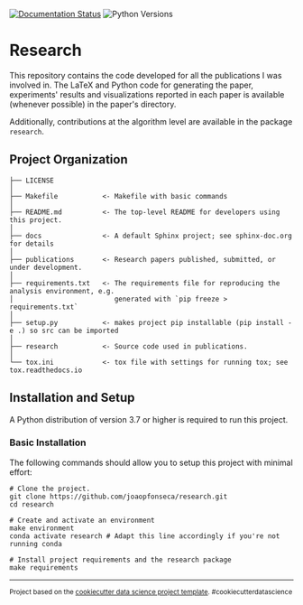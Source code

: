 [![Documentation Status](https://readthedocs.org/projects/joaopfonseca-research/badge/?version=latest)](https://joaopfonseca-research.readthedocs.io/en/latest/?badge=latest)
![Python Versions](https://img.shields.io/badge/python-3.6%20%7C%203.7%20%7C%203.8%20%7C%203.9-blue)


Research
==============================

This repository contains the code developed for all the publications I was involved in. The LaTeX 
and Python code for generating the paper, experiments' results and visualizations reported in each 
paper is available (whenever possible) in the paper's directory.

Additionally, contributions at the algorithm level are available in the package `research`.

Project Organization
------------

    ├── LICENSE
    │
    ├── Makefile           <- Makefile with basic commands
    │
    ├── README.md          <- The top-level README for developers using this project.
    │
    ├── docs               <- A default Sphinx project; see sphinx-doc.org for details
    │
    ├── publications       <- Research papers published, submitted, or under development.
    │
    ├── requirements.txt   <- The requirements file for reproducing the analysis environment, e.g.
    │                         generated with `pip freeze > requirements.txt`
    │
    ├── setup.py           <- makes project pip installable (pip install -e .) so src can be imported
    │
    ├── research           <- Source code used in publications.
    │
    └── tox.ini            <- tox file with settings for running tox; see tox.readthedocs.io

Installation and Setup
--------
A Python distribution of version 3.7 or higher is required to run this project. 

### Basic Installation

The following commands should allow you to setup this project with minimal effort:

    # Clone the project.
    git clone https://github.com/joaopfonseca/research.git
    cd research
    
    # Create and activate an environment 
    make environment 
    conda activate research # Adapt this line accordingly if you're not running conda
    
    # Install project requirements and the research package
    make requirements

--------

<p><small>Project based on the <a target="_blank" href="https://drivendata.github.io/cookiecutter-data-science/">cookiecutter data science project template</a>. #cookiecutterdatascience</small></p>
